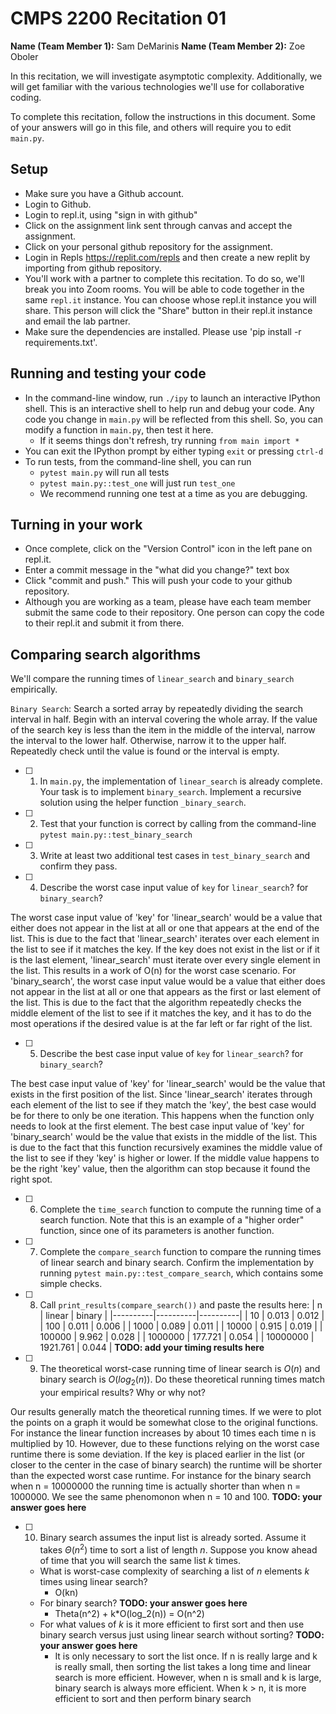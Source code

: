 # CMPS 2200  Recitation 01

**Name (Team Member 1):** Sam DeMarinis 
**Name (Team Member 2):** Zoe Oboler

In this recitation, we will investigate asymptotic complexity. Additionally, we will get familiar with the various technologies we'll use for collaborative coding.

To complete this recitation, follow the instructions in this document. Some of your answers will go in this file, and others will require you to edit `main.py`.


## Setup
- Make sure you have a Github account.
- Login to Github.
- Login to repl.it, using "sign in with github"
- Click on the assignment link sent through canvas and accept the assignment. 
- Click on your personal github repository for the assignment.
- Login in Repls https://replit.com/repls and then create a new replit by importing from github repository.
- You'll work with a partner to complete this recitation. To do so, we'll break you into Zoom rooms. You will be able to code together in the same `repl.it` instance. You can choose whose repl.it instance you will share. This person will click the "Share" button in their repl.it instance and email the lab partner.
- Make sure the dependencies are installed. Please use 'pip install -r requirements.txt'.

## Running and testing your code
- In the command-line window, run `./ipy` to launch an interactive IPython shell. This is an interactive shell to help run and debug your code. Any code you change in `main.py` will be reflected from this shell. So, you can modify a function in `main.py`, then test it here.
  + If it seems things don't refresh, try running `from main import *`
- You can exit the IPython prompt by either typing `exit` or pressing `ctrl-d`
- To run tests, from the command-line shell, you can run
  + `pytest main.py` will run all tests
  + `pytest main.py::test_one` will just run `test_one`
  + We recommend running one test at a time as you are debugging.

## Turning in your work

- Once complete, click on the "Version Control" icon in the left pane on repl.it.
- Enter a commit message in the "what did you change?" text box
- Click "commit and push." This will push your code to your github repository.
- Although you are working as a team, please have each team member submit the same code to their repository. One person can copy the code to their repl.it and submit it from there.

## Comparing search algorithms

We'll compare the running times of `linear_search` and `binary_search` empirically.

`Binary Search`: Search a sorted array by repeatedly dividing the search interval in half. Begin with an interval covering the whole array. If the value of the search key is less than the item in the middle of the interval, narrow the interval to the lower half. Otherwise, narrow it to the upper half. Repeatedly check until the value is found or the interval is empty.

- [ ] 1. In `main.py`, the implementation of `linear_search` is already complete. Your task is to implement `binary_search`. Implement a recursive solution using the helper function `_binary_search`. 

- [ ] 2. Test that your function is correct by calling from the command-line `pytest main.py::test_binary_search`

- [ ] 3. Write at least two additional test cases in `test_binary_search` and confirm they pass.

- [ ] 4. Describe the worst case input value of `key` for `linear_search`? for `binary_search`? 

The worst case input value of 'key' for 'linear_search' would be a value that either does not appear in the list at all or one that appears at the end of the list. This is due to the fact that 'linear_search' iterates over each element in the list to see if it matches the key. If the key does not exist in the list or if it is the last element, 'linear_search' must iterate over every single element in the list. This results in a work of O(n) for the worst case scenario. For 'binary_search', the worst case input value would be a value that either does not appear in the list at all or one that appears as the first or last element of the list. This is due to the fact that the algorithm repeatedly checks the middle element of the list to see if it matches the key, and it has to do the most operations if the desired value is at the far left or far right of the list.

- [ ] 5. Describe the best case input value of `key` for `linear_search`? for `binary_search`? 

The best case input value of 'key' for 'linear_search' would be the value that exists in the first position of the list. Since 'linear_search' iterates through each element of the list to see if they match the 'key', the best case would be for there to only be one iteration. This happens when the function only needs to look at the first element. The best case input value of 'key' for 'binary_search' would be the value that exists in the middle of the list. This is due to the fact that this function recursively examines the middle value of the list to see if they 'key' is higher or lower. If the middle value happens to be the right 'key' value, then the algorithm can stop because it found the right spot.

- [ ] 6. Complete the `time_search` function to compute the running time of a search function. Note that this is an example of a "higher order" function, since one of its parameters is another function.

- [ ] 7. Complete the `compare_search` function to compare the running times of linear search and binary search. Confirm the implementation by running `pytest main.py::test_compare_search`, which contains some simple checks.

- [ ] 8. Call `print_results(compare_search())` and paste the results here:
|        n |   linear |   binary |
|----------|----------|----------|
|       10 |    0.013 |    0.012 |
|      100 |    0.011 |    0.006 |
|     1000 |    0.089 |    0.011 |
|    10000 |    0.915 |    0.019 |
|   100000 |    9.962 |    0.028 |
|  1000000 |  177.721 |    0.054 |
| 10000000 | 1921.761 |    0.044 |
**TODO: add your timing results here**

- [ ] 9. The theoretical worst-case running time of linear search is $O(n)$ and binary search is $O(log_2(n))$. Do these theoretical running times match your empirical results? Why or why not?

Our results generally match the theoretical running times. If we were to plot the points on a graph it would be somewhat close to the original functions. For instance the linear function increases by about 10 times each time n is multiplied by 10. However, due to these functions relying on the worst case runtime there is some deviation. If the key is placed earlier in the list (or closer to the center in the case of binary search) the runtime will be shorter than the expected worst case runtime. For instance for the binary search when n = 10000000 the running time is actually shorter than when n = 1000000. We see the same phenomonon when n = 10 and 100. 
**TODO: your answer goes here**

- [ ] 10. Binary search assumes the input list is already sorted. Assume it takes $\Theta(n^2)$ time to sort a list of length $n$. Suppose you know ahead of time that you will search the same list $k$ times. 
  + What is worst-case complexity of searching a list of $n$ elements $k$ times using linear search?
      + O(kn)
  + For binary search? **TODO: your answer goes here**
      + Theta(n^2) + k*O(log_2(n)) = O(n^2)
  + For what values of $k$ is it more efficient to first sort and then use binary search versus just using linear search without sorting?  **TODO: your answer goes here**
      +  It is only necessary to sort the list once. If n is really large and k is really small, then sorting the list takes a long time and linear search is more efficient. However, when n is small and k is large, binary search is always more efficient. When k > n, it is more efficient to sort and then perform binary search